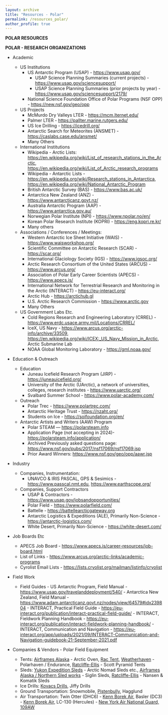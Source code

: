 ```yaml
---
layout: archive
title: "Resources - Polar"
permalink: /resources_polar/
author_profile: true
---
```


**POLAR RESOURCES**

**POLAR - RESEARCH ORGANIZATIONS**

- Academic
    - US Institutions
      - US Antarctic Program (USAP) - https://www.usap.gov/
        - USAP Science Planning Summaries (current projects) - https://www.usap.gov/sciencesupport/
        - USAP Science Planning Summaries (prior projects by year) - https://www.usap.gov/sciencesupport/2179/
      - National Science Foundation Office of Polar Programs (NSF OPP) - https://new.nsf.gov/geo/opp 
    - US Projects
      - McMurdo Dry Valleys LTER - https://mcm.lternet.edu/
      - Palmer LTER - https://pallter.marine.rutgers.edu/
      - US Ice Drilling - https://icedrill.org/
      - Antarctic Search for Meteorites (ANSMET) - https://caslabs.case.edu/ansmet/
      - Many Others
    - International Institutions
      - Wikipedia - Arctic Lists: https://en.wikipedia.org/wiki/List_of_research_stations_in_the_Arctic, https://en.wikipedia.org/wiki/List_of_Arctic_research_programs
      - Wikipedia - Antarctic Lists - https://en.wikipedia.org/wiki/Research_stations_in_Antarctica, https://en.wikipedia.org/wiki/National_Antarctic_Program
      - British Antarctic Survey (BAS) - https://www.bas.ac.uk/
      - Antarctica New Zealand (ANZ) - https://www.antarcticanz.govt.nz/
      - Australia Antarctic Program (AAP) - https://www.antarctica.gov.au/
      - Norwegian Polar Institute (NPI) - https://www.npolar.no/en/
      - Korean Polar Research Institute (KOPRI) - https://eng.kopri.re.kr/
      - Many others
    - Associations / Conferences / Meetings: 
      - Western Antarctic Ice Sheet Initiative (WAIS) - https://www.waisworkshop.org/
      - Scientific Committee on Antarctic Research (SCAR) - https://scar.org/
      - International Glaciology Society (IGS) - https://www.igsoc.org/
      - Arctic Research Consortium of the United States (ARCUS) - https://www.arcus.org/
      - Association of Polar Early Career Scientists (APECS) - https://www.apecs.is/ 
      - International Network for Terrestrial Research and Monitoring in the Arctic (INTERACT) - https://eu-interact.org/
      - Arctic Hub - https://arctichub.gl
      - U.S. Arctic Research Commission - https://www.arctic.gov
      - Many Others
    - US Government Labs Etc.
      - Cold Regions Research and Engineering Laboratory (CRREL) - https://www.erdc.usace.army.mil/Locations/CRREL/
      - IceX, US Navy - https://www.arcus.org/arctic-info/archive/33509, https://en.wikipedia.org/wiki/ICEX:_US_Navy_Mission_in_Arctic, Arctic Submarine Lab 
      - NOAA Global Monitoring Laboratory - https://gml.noaa.gov/


- Education & Outreach
    - Education
      - Juneau Icefield Research Program (JIRP) - https://juneauicefield.org/
      - University of the Arctic (UArctic), a network of universities, colleges, research institutes - https://www.uarctic.org/
      - Svalbard Summer School - https://www.polar-academy.com/
    - Outreach
      - Polar Trec - https://www.polartrec.com/
      - Antarctic Heritage Trust - https://nzaht.org/
      - Students on Ice - https://soifoundation.org/en/
    - Antarctic Artists and Writers (AAW) Program
      - Polar STEAM — https://polarsteam.info
      - Application Page (not accepting in 2024)- https://polarsteam.info/application/
      - Archived Previously asked questions page: https://www.nsf.gov/pubs/2017/nsf17069/nsf17069.jsp
      - Prior Award Winners: https://www.nsf.gov/geo/opp/aawr.jsp

- Industry
    - Companies, Instrumentation: 
      - UNAVCO & IRIS PASCAL, GPS & Sesimics - https://www.passcal.nmt.edu, https://www.earthscope.org/
    - Companies, Support Contractors
      - USAP & Contractors - https://www.usap.gov/jobsandopportunities/
      - Polar Field - https://www.polarfield.com/
      - Battelle - https://battellearcticgateway.org
      - Antarctic Logistics & Expeditions (ALE), Primarily Non-Science - https://antarctic-logistics.com/
      - White Desert, Primarily Non-Science - https://white-desert.com/

- Job Boards Etc
  - APECS Job Board - https://www.apecs.is/career-resources/job-board.html
  - List of Links - https://www.arcus.org/arctic-links/academic-programs
  - Cyrolist Email Lists - https://lists.cryolist.org/mailman/listinfo/cryolist

- Field Work
  - Field Guides
	    - US Antarctic Program, Field Manual - https://www.usap.gov/travelanddeployment/540/
	    - Antarctica New Zealand, Field Manual - https://www.adam.antarcticanz.govt.nz/nodes/view/64579#idx239804
	    - INTERACT, Practical Field Guide - https://eu-interact.org/publication/interact-practical-field-guide/
	    - INTERACT, Fieldwork Planning Handbook - https://eu-interact.org/publication/interact-fieldwork-planning-handbook/
	    - INTERACT, Communication and Navigation - https://eu-interact.org/app/uploads/2021/09/INTERACT-Communication-and-Navigation-guidebook-21-September-2021.pdf

- Companies & Vendors - Polar Field Equipment
	* Tents: [Airframes Alaska](https://www.airframesalaska.com) - Arctic Oven, [Rac Tent](https://www.ractent.com), [Weatherhaven](https://www.weatherhaven.com/) - Polarhaven / Endurance, [Ratcliffe-Ellis](http://www.ratcliffe-ellis.com/) - Scott Pyramid Tents
	* Sleds: [Yukon Expedition Sleds](https://www.yukonsleds.com) - Arctic Nomad Sleds etc., [Airframes Alaska / Northern Sled works](https://www.airframesalaska.com) - Siglin Sleds, [Ratcliffe-Ellis](http://www.ratcliffe-ellis.com/) - Nansen & Komatik Sleds
	* Ice Drills: [Kovacs Drills](https://kovacsicedrillingequipment.com), Jiffy Drills
	* Ground Transportation: Snowmobile, [Pistenbully](https://www.pistenbully.com/), Hagglund
	* Air Transportation: Twin Otter (DHC6) - [Kenn Borek Air](https://borekair.com/), Basler (DC3) - [Kenn Borek Air](https://borekair.com/), LC-130 (Hercules) - [New York Air National Guard, 109AW](https://en.wikipedia.org/wiki/109th_Airlift_Wing)